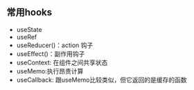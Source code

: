 ## 常用hooks
- useState
- useRef
- useReducer()：action 钩子
- useEffect()：副作用钩子
- useContext: 在组件之间共享状态
- useMemo:执行昂贵计算
- useCallback: 跟useMemo比较类似，但它返回的是缓存的函数